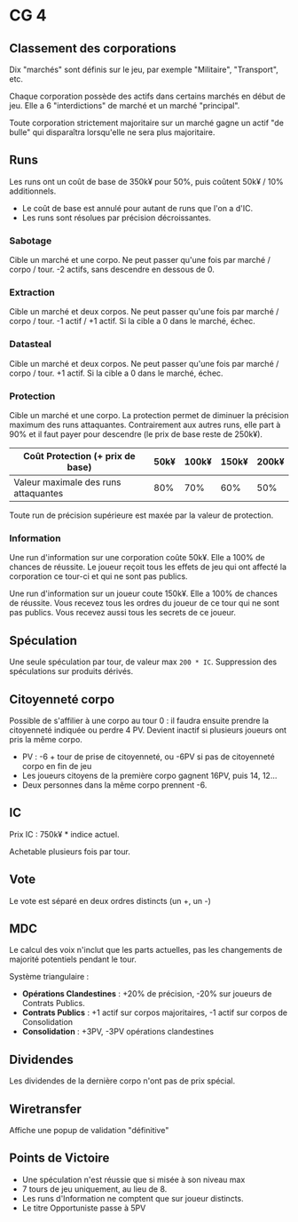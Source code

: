 # CG 4

## Classement des corporations
Dix "marchés" sont définis sur le jeu, par exemple "Militaire", "Transport", etc.

Chaque corporation possède des actifs dans certains marchés en début de jeu. Elle a 6 "interdictions" de marché et un marché "principal".

Toute corporation strictement majoritaire sur un marché gagne un actif "de bulle" qui disparaîtra lorsqu'elle ne sera plus majoritaire.

## Runs
Les runs ont un coût de base de 350k¥ pour 50%, puis coûtent 50k¥ / 10% additionnels.

* Le coût de base est annulé pour autant de runs que l'on a d'IC.
* Les runs sont résolues par précision décroissantes.

### Sabotage
Cible un marché et une corpo. Ne peut passer qu'une fois par marché / corpo / tour. -2 actifs, sans descendre en dessous de 0.

### Extraction
Cible un marché et deux corpos. Ne peut passer qu'une fois par marché / corpo / tour. -1 actif / +1 actif. Si la cible a 0 dans le marché, échec.

### Datasteal
Cible un marché et deux corpos. Ne peut passer qu'une fois par marché / corpo / tour. +1 actif. Si la cible a 0 dans le marché, échec.

### Protection
Cible un marché et une corpo. La protection permet de diminuer la précision maximum des runs attaquantes. Contrairement aux autres runs, elle part à 90% et il faut payer pour descendre (le prix de base reste de 250k¥).

| Coût Protection (+ prix de base)     | 50k¥ | 100k¥ | 150k¥ | 200k¥ |
|--------------------------------------|------|-------|-------|-------|
| Valeur maximale des runs attaquantes | 80%  | 70%   | 60%   | 50%   |

Toute run de précision supérieure est maxée par la valeur de protection.

### Information
Une run d'information sur une corporation coûte 50k¥. Elle a 100% de chances de réussite. Le joueur reçoit tous les effets de jeu qui ont affecté la corporation ce tour-ci et qui ne sont pas publics.

Une run d'information sur un joueur coute 150k¥. Elle a 100% de chances de réussite. Vous recevez tous les ordres du joueur de ce tour qui ne sont pas publics. Vous recevez aussi tous les secrets de ce joueur.

## Spéculation
Une seule spéculation par tour, de valeur max `200 * IC`.
Suppression des spéculations sur produits dérivés.

## Citoyenneté corpo
Possible de s'affilier à une corpo au tour 0 : il faudra ensuite prendre la citoyenneté indiquée ou perdre 4 PV. Devient inactif si plusieurs joueurs ont pris la même corpo.

* PV : -6 + tour de prise de citoyenneté, ou -6PV si pas de citoyenneté corpo en fin de jeu
* Les joueurs citoyens de la première corpo gagnent 16PV, puis 14, 12...
* Deux personnes dans la même corpo prennent -6.

## IC
Prix IC : 750k¥ * indice actuel.

Achetable plusieurs fois par tour.

## Vote
Le vote est séparé en deux ordres distincts (un +, un -)

## MDC
Le calcul des voix n'inclut que les parts actuelles, pas les changements de majorité potentiels pendant le tour.

Système triangulaire :

* **Opérations Clandestines** : +20% de précision, -20% sur joueurs de Contrats Publics.
* **Contrats Publics** : +1 actif sur corpos majoritaires, -1 actif sur corpos de Consolidation
* **Consolidation** : +3PV, -3PV opérations clandestines

## Dividendes
Les dividendes de la dernière corpo n'ont pas de prix spécial.

## Wiretransfer
Affiche une popup de validation "définitive"

## Points de Victoire

* Une spéculation n'est réussie que si misée à son niveau max
* 7 tours de jeu uniquement, au lieu de 8.
* Les runs d'Information ne comptent que sur joueur distincts.
* Le titre Opportuniste passe à 5PV
